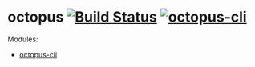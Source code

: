 # octopus [![Build Status](https://img.shields.io/travis/wix/octopus/master.svg?label=build%20status)](https://travis-ci.org/wix/octopus) [![octopus-cli](https://img.shields.io/npm/v/octopus-cli.svg?label=octopus-cli)](https://www.npmjs.com/package/octopus-cli)

Modules:
 - [octopus-cli](cli)

